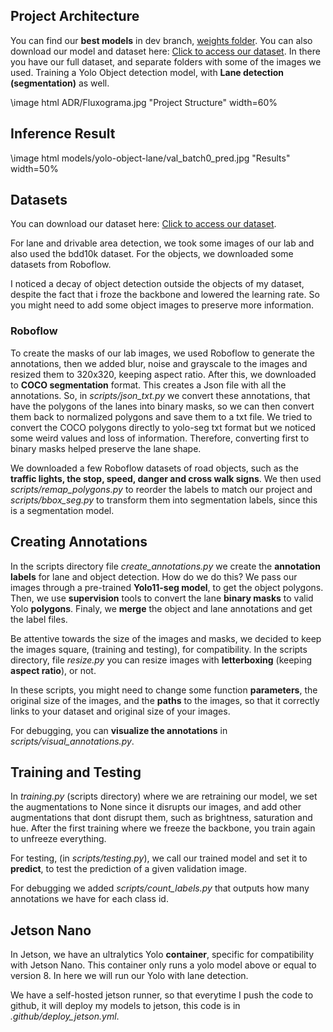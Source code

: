 ## Project Architecture

You can find our **best models** in dev branch, [weights folder](models/yolo-object-lane/weights/). You can also download our model and dataset here: [Click to access our dataset](https://drive.google.com/drive/folders/1RwFmYyjxCafdnUORBcm2kgo62itcLmcS?usp=drive_link). In there you have our full dataset, and separate folders with some of the images we used.
Training a Yolo Object detection model, with **Lane detection (segmentation)** as well.

\image html ADR/Fluxograma.jpg "Project Structure" width=60%

## Inference Result

\image html models/yolo-object-lane/val_batch0_pred.jpg "Results" width=50%

## Datasets

You can download our dataset here: [Click to access our dataset](https://drive.google.com/drive/folders/1RwFmYyjxCafdnUORBcm2kgo62itcLmcS?usp=drive_link).

For lane and drivable area detection, we took some images of our lab and also used the bdd10k dataset. For the objects, we downloaded some datasets from Roboflow.

I noticed a decay of object detection outside the objects of my dataset, despite the fact that i froze the backbone and lowered the learning rate. So you might need to add some object images to preserve more information.

### Roboflow

To create the masks of our lab images, we used Roboflow to generate the annotations, then we added blur, noise and grayscale to the images and resized them to 320x320, keeping aspect ratio. After this, we downloaded to **COCO segmentation** format. This creates a Json file with all the annotations. So, in *scripts/json_txt.py* we convert these annotations, that have the polygons of the lanes into binary masks, so we can then convert them back to normalized polygons and save them to a txt file. We tried to convert the COCO polygons directly to yolo-seg txt format but we noticed some weird values and loss of information. Therefore, converting first to binary masks helped preserve the lane shape.

We downloaded a few Roboflow datasets of road objects, such as the **traffic lights, the stop, speed, danger and cross walk signs**. We then used *scripts/remap_polygons.py* to reorder the labels to match our project and *scripts/bbox_seg.py* to transform them into segmentation labels, since this is a segmentation model.

## Creating Annotations

In the scripts directory file *create_annotations.py* we create the **annotation labels** for lane and object detection. How do we do this? We pass our images through a pre-trained **Yolo11-seg model**, to get the object polygons. Then, we use **supervision** tools to convert the lane **binary masks** to valid Yolo **polygons**. Finaly, we **merge** the object and lane annotations and get the label files.

Be attentive towards the size of the images and masks, we decided to keep the images square, (training and testing), for compatibility. In the scripts directory, file *resize.py* you can resize images with **letterboxing** (keeping **aspect ratio**), or not.

In these scripts, you might need to change some function **parameters**, the original size of the images, and the **paths** to the images, so that it correctly links to your dataset and original size of your images.

For debugging, you can **visualize the annotations** in *scripts/visual_annotations.py*.

## Training and Testing

In *training.py* (scripts directory) where we are retraining our model, we set the augmentations to None since it disrupts our images, and add other augmentations that dont disrupt them, such as brightness, saturation and hue. After the first training where we freeze the backbone, you train again to unfreeze everything.

For testing, (in *scripts/testing.py*), we call our trained model and set it to **predict**, to test the prediction of a given validation image.

For debugging we added *scripts/count_labels.py* that outputs how many annotations we have for each class id.

## Jetson Nano

In Jetson, we have an ultralytics Yolo **container**, specific for compatibility with Jetson Nano. This container only runs a yolo model above or equal to version 8. In here we will run our Yolo with lane detection.

We have a self-hosted jetson runner, so that everytime I push the code to github, it will deploy my models to jetson, this code is in *.github/deploy_jetson.yml*.
